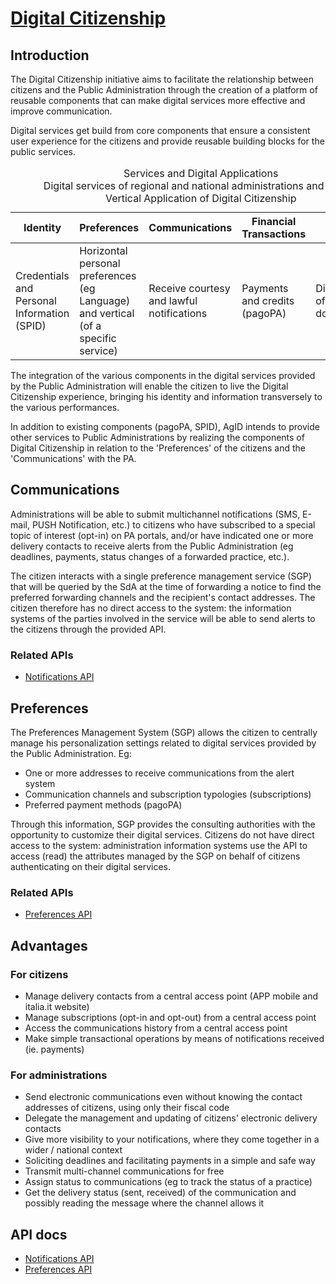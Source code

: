 # [Digital Citizenship](https://teamdigitale.github.io/cittadinanza-digitale/)

## Introduction

The Digital Citizenship initiative aims to facilitate the relationship between citizens and the Public Administration through the creation of a platform of reusable components that can make digital services more effective and improve communication.

Digital services get build from core components that ensure a consistent user experience for the citizens and provide reusable building blocks for the public services.

<table>
<caption>
  Services and Digital Applications<br>
  Digital services of regional and national administrations and bodies<br>
  Vertical Application of Digital Citizenship<br>
</caption>
<thead>
<tr>
  <th>Identity</th>
  <th>Preferences</th>
  <th>Communications</th>
  <th>Financial Transactions</th>
  <th>Archive</th>
</tr>
</thead>
<tbody>
<tr>
  <td>Credentials and Personal Information (SPID)</td>
  <td>Horizontal personal preferences (eg Language) and vertical (of a specific service)</td>
  <td>Receive courtesy and lawful notifications</td>
  <td>Payments and credits (pagoPA)</td>
  <td>Digital archive of all documentation</td>
</tr>
</tbody>
</table>

The integration of the various components in the digital services provided by the Public Administration will enable the citizen to live the Digital Citizenship experience, bringing his identity and information transversely to the various performances.

In addition to existing components (pagoPA, SPID), AgID intends to provide other services to Public Administrations by realizing the components of Digital Citizenship in relation to the 'Preferences' of the citizens and the 'Communications' with the PA.

## Communications

Administrations will be able to submit multichannel notifications (SMS, E-mail, PUSH Notification, etc.) to citizens who have subscribed to a special topic of interest (opt-in) on PA portals, and/or have indicated one or more delivery contacts to receive alerts from the Public Administration (eg deadlines, payments, status changes of a forwarded practice, etc.).

The citizen interacts with a single preference management service (SGP) that will be queried by the SdA at the time of forwarding a notice to find the preferred forwarding channels and the recipient's contact addresses.
The citizen therefore has no direct access to the system: the information systems of the parties involved in the service will be able to send alerts to the citizens through the provided API.

### Related APIs

- [Notifications API](api/notifications.html)

## Preferences

The Preferences Management System (SGP) allows the citizen to centrally manage his personalization settings related to digital services provided by the Public Administration. Eg:

- One or more addresses to receive communications from the alert system
- Communication channels and subscription typologies (subscriptions)
- Preferred payment methods (pagoPA)

Through this information, SGP provides the consulting authorities with the opportunity to customize their digital services. Citizens do not have direct access to the system: administration information systems use the API to access (read) the attributes managed by the SGP on behalf of citizens authenticating on their digital services.

### Related APIs

- [Preferences API](api/preferences.html)

## Advantages

### For citizens

- Manage delivery contacts from a central access point (APP mobile and italia.it website)
- Manage subscriptions (opt-in and opt-out) from a central access point
- Access the communications history from a central access point
- Make simple transactional operations by means of notifications received (ie. payments)

### For administrations

- Send electronic communications even without knowing the contact addresses of citizens, using only their fiscal code
- Delegate the management and updating of citizens' electronic delivery contacts
- Give more visibility to your notifications, where they come together in a wider / national context
- Soliciting deadlines and facilitating payments in a simple and safe way
- Transmit multi-channel communications for free
- Assign status to communications (eg to track the status of a practice)
- Get the delivery status (sent, received) of the communication and possibly reading the message where the channel allows it

## API docs

- [Notifications API](api/notifications.html)
- [Preferences API](api/preferences.html)
